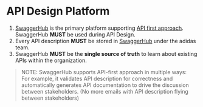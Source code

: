 # API Design Platform

1. [SwaggerHub](https://design.api.3stripes.io/) is the primary platform supporting [API first approach](../../general-guidelines/api-first.md). SwaggerHub **MUST** be used during API Design.
2. Every API description **MUST** be stored in [SwaggerHub](https://design.api.3stripes.io/) under the adidas team.
3. SwaggerHub **MUST** be the **single source of truth** to learn about existing APIs within the organization.

> NOTE: SwaggerHub supports API-first approach in multiple ways:  
> For example, it validates API description for correctness and automatically generates API documentation to drive the discussion between stakeholders. \(No more emails with API description flying between stakeholders\)

